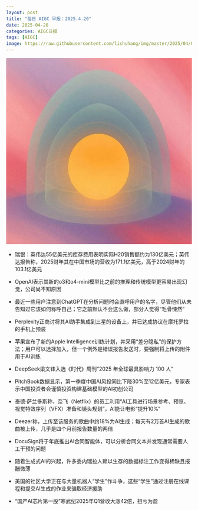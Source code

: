 ```yaml
---
layout: post
title: "每日 AIGC 早报：2025.4.20"
date: 2025-04-20
categories: AIGC日报
tags: [AIGC]
image: https://raw.githubusercontent.com/lishuhang/img/master/2025/04/0420-d.jpg
---
```


![封面图](https://raw.githubusercontent.com/lishuhang/img/master/2025/04/0420-d.jpg)

  - 瑞银：英伟达55亿美元的库存费用表明实际H20销售额约为130亿美元；英伟达报告称，2025财年其在中国市场的营收为171.1亿美元，高于2024财年的103.1亿美元

  - OpenAI表示其新的o3和o4-mini模型比之前的推理和传统模型更容易出现幻觉，公司尚不知原因

  - 最近一些用户注意到ChatGPT在分析问题时会直呼用户的名字，尽管他们从未告知过它该如何称呼自己；它之前默认不会这么做，部分人觉得“毛骨悚然”

  - Perplexity正商讨将其AI助手集成到三星的设备上，并已达成协议在摩托罗拉的手机上预装

  - 苹果宣布了新的Apple Intelligence训练计划，并采用“差分隐私”的保护方法；用户可以选择加入，但一个例外是错误报告发送时，要强制将上传的附件用于AI训练

  - DeepSeek梁文锋入选《时代》周刊“2025 年全球最具影响力 100 人”

  - PitchBook数据显示，第一季度中国AI风投同比下降30%至12亿美元，专家表示中国投资者会谨慎投资构建基础模型的AI初创公司

  - 泰德·萨兰多斯称，奈飞（Netflix）的员工利用“AI工具进行场景参考、预览、视觉特效序列（VFX）准备和镜头规划”，AI能让电影“提升10%”

  - Deezer称，上传至该服务的歌曲中约18%为AI生成；每天有2万首AI生成的歌曲被上传，几乎是四个月前报告数量的两倍

  - DocuSign将于年底推出AI合同智能体，可以分析合同文本并发现通常需要人工干预的问题

  - 随着生成式AI的兴起，许多委内瑞拉人赖以生存的数据标注工作变得稀缺且报酬微薄

  - 美国的社区大学正在与大量机器人“学生”作斗争，这些“学生”通过注册在线课程和提交AI生成的作业来骗取经济援助

  - “国产AI芯片第一股”寒武纪2025年Q1营收大涨42倍，扭亏为盈